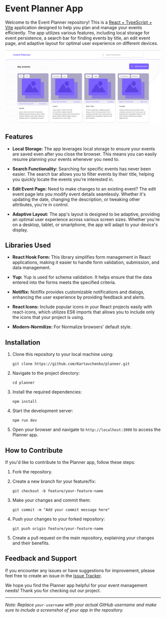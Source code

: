 # Event Planner App

Welcome to the Event Planner repository! This is a [React + TypeScript + Vite](https://github.com/vitejs/vite-plugin-react/blob/main/packages/plugin-react/README.md) application designed to help you plan and manage your events efficiently. The app utilizes various features, including local storage for event persistence, a search bar for finding events by title, an edit event page, and adaptive layout for optimal user experience on different devices.

![Event Planner Screenshot](./src/images/planner.png)

## Features

- **Local Storage:** The app leverages local storage to ensure your events are saved even after you close the browser. This means you can easily resume planning your events whenever you need to.

- **Search Functionality:** Searching for specific events has never been easier. The search bar allows you to filter events by their title, helping you quickly locate the events you're interested in.

- **Edit Event Page:** Need to make changes to an existing event? The edit event page lets you modify event details seamlessly. Whether it's updating the date, changing the description, or tweaking other attributes, you're in control.

- **Adaptive Layout:** The app's layout is designed to be adaptive, providing an optimal user experience across various screen sizes. Whether you're on a desktop, tablet, or smartphone, the app will adapt to your device's display.

## Libraries Used

- **React Hook Form:** This library simplifies form management in React applications, making it easier to handle form validation, submission, and data management.

- **Yup:** Yup is used for schema validation. It helps ensure that the data entered into the forms meets the specified criteria.

- **Notiflix:** Notiflix provides customizable notifications and dialogs, enhancing the user experience by providing feedback and alerts.

- **React Icons:** Include popular icons in your React projects easily with react-icons, which utilizes ES6 imports that allows you to include only the icons that your project is using.

- **Modern-Normilize:** For Normalize browsers' default style.

## Installation

1. Clone this repository to your local machine using:

   ```
   git clone https://github.com/Kartavchenko/planner.git
   ```

2. Navigate to the project directory:

   ```
   cd planner
   ```

3. Install the required dependencies:

   ```
   npm install
   ```

4. Start the development server:

   ```
   npm run dev
   ```

5. Open your browser and navigate to `http://localhost:3000` to access the Planner app.

## How to Contribute

If you'd like to contribute to the Planner app, follow these steps:

1. Fork the repository.

2. Create a new branch for your feature/fix:

   ```
   git checkout -b feature/your-feature-name
   ```

3. Make your changes and commit them:

   ```
   git commit -m "Add your commit message here"
   ```

4. Push your changes to your forked repository:

   ```
   git push origin feature/your-feature-name
   ```

5. Create a pull request on the main repository, explaining your changes and their benefits.

## Feedback and Support

If you encounter any issues or have suggestions for improvement, please feel free to create an issue in the [Issue Tracker](https://github.com/kartavchenko/planner/issues).

We hope you find the Planner app helpful for your event management needs! Thank you for checking out our project.

---

_Note: Replace `your-username` with your actual GitHub username and make sure to include a screenshot of your app in the repository._
